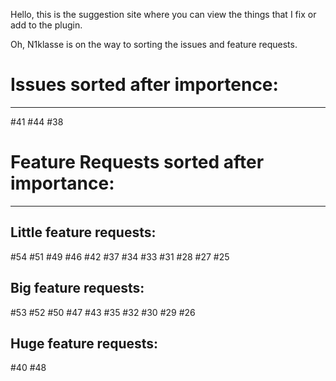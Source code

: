 Hello, this is the suggestion site where you can view the things that I fix or add to the plugin.


Oh, N1klasse is on the way to sorting the issues and feature requests.


# Issues sorted after importence:
---
#41
#44
#38

# Feature Requests sorted after importance:
---

## Little feature requests:
#54
#51
#49
#46
#42
#37
#34
#33
#31
#28
#27
#25

## Big feature requests:
#53
#52
#50
#47
#43
#35
#32
#30
#29
#26


## Huge feature requests:
#40
#48
